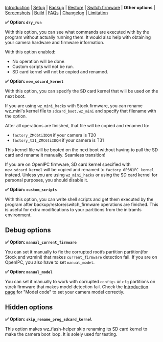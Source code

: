 [Introduction](README.md) | [Setup](README_setup.md) | [Backup](README_backup.md) | [Restore](README_restore.md) | [Switch firmware](README_switch_firmware.md) | **Other options** | [Screenshots](README_screenshots.md) | [Build](README_build.md) | [FAQs](README_FAQs.md) | [Changelog](Changelog.md) | [Limitation](Limitation.md)

**✅ Option: `dry_run`**

With this option, you can see what commands are executed with by the program without actually running them. It would also help with obtaining your camera hardware and firmware information.

With this option enabled:

- No operation will be done.
- Custom scripts will not be run.
- SD card kernel will not be copied and renamed.

**✅ Option: `new_sdcard_kernel`**

With this option, you can specify the SD card kernel that will be used on the next boot.

If you are using `wz_mini_hacks` with Stock firmware, you can rename wz_mini's kernel file to `sdcard_boot.wz_mini` and specify that filename with the option.

After all operations are finished, that file will be copied and renamed to:

- `factory_ZMC6tiIDQN` if your camera is T20
- `factory_t31_ZMC6tiIDQN` if your camera is T31

This kernel file will be booted on the next boot without having to pull the SD card and rename it manually. Seamless transition!

If you are on OpenIPC firmware, SD card kernel specified with `new_sdcard_kernel` will be copied and renamed to `factory_0P3N1PC_kernel` instead. Unless you are using `wz_mini_hacks` or using the SD card kernel for personal purposes, you should disable it.

**✅ Option: `custom_scripts`**

With this option, you can write shell scripts and get them executed by the program after backup/restore/switch_firmware operations are finished. This is useful for extra modifications to your partitions from the initramfs environment.

## Debug options

**✅ Option: `manual_current_firmware`**

You can set it manually to fix the corrupted rootfs partition partition(for Stock and wzmini) that makes `current_firmware` detection fail. If you are on OpenIPC, you also have to set `manual_model`.


**✅ Option: `manual_model`**

You can set it manually to work with corrupted `configs` or `cfg` partitions on stock firmware that makes model detection fail. Check the [Introduction page](README.md) for "Model code" to set your camera model correctly.

## Hidden options

**✅ Option: `skip_rename_prog_sdcard_kernel`**

This option makes wz_flash-helper skip renaming its SD card kernel to make the camera boot loop. It is solely used for testing.
